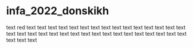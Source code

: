 # infa_2022_donskikh

text red text text text text text text text text text text text text text text text text text text text text text text text text text text text text text text text text text text text